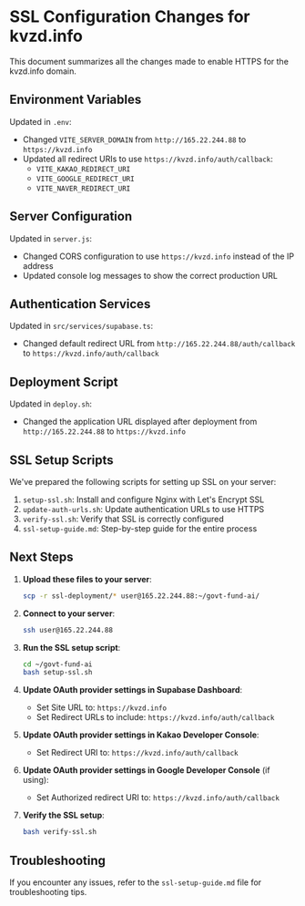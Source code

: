 # SSL Configuration Changes for kvzd.info

This document summarizes all the changes made to enable HTTPS for the kvzd.info domain.

## Environment Variables

Updated in `.env`:
- Changed `VITE_SERVER_DOMAIN` from `http://165.22.244.88` to `https://kvzd.info`
- Updated all redirect URIs to use `https://kvzd.info/auth/callback`:
  - `VITE_KAKAO_REDIRECT_URI`
  - `VITE_GOOGLE_REDIRECT_URI`
  - `VITE_NAVER_REDIRECT_URI`

## Server Configuration

Updated in `server.js`:
- Changed CORS configuration to use `https://kvzd.info` instead of the IP address
- Updated console log messages to show the correct production URL

## Authentication Services

Updated in `src/services/supabase.ts`:
- Changed default redirect URL from `http://165.22.244.88/auth/callback` to `https://kvzd.info/auth/callback`

## Deployment Script

Updated in `deploy.sh`:
- Changed the application URL displayed after deployment from `http://165.22.244.88` to `https://kvzd.info`

## SSL Setup Scripts

We've prepared the following scripts for setting up SSL on your server:

1. `setup-ssl.sh`: Install and configure Nginx with Let's Encrypt SSL
2. `update-auth-urls.sh`: Update authentication URLs to use HTTPS
3. `verify-ssl.sh`: Verify that SSL is correctly configured
4. `ssl-setup-guide.md`: Step-by-step guide for the entire process

## Next Steps

1. **Upload these files to your server**:
   ```bash
   scp -r ssl-deployment/* user@165.22.244.88:~/govt-fund-ai/
   ```

2. **Connect to your server**:
   ```bash
   ssh user@165.22.244.88
   ```

3. **Run the SSL setup script**:
   ```bash
   cd ~/govt-fund-ai
   bash setup-ssl.sh
   ```

4. **Update OAuth provider settings in Supabase Dashboard**:
   - Set Site URL to: `https://kvzd.info`
   - Set Redirect URLs to include: `https://kvzd.info/auth/callback`

5. **Update OAuth provider settings in Kakao Developer Console**:
   - Set Redirect URI to: `https://kvzd.info/auth/callback`

6. **Update OAuth provider settings in Google Developer Console** (if using):
   - Set Authorized redirect URI to: `https://kvzd.info/auth/callback`

7. **Verify the SSL setup**:
   ```bash
   bash verify-ssl.sh
   ```

## Troubleshooting

If you encounter any issues, refer to the `ssl-setup-guide.md` file for troubleshooting tips. 